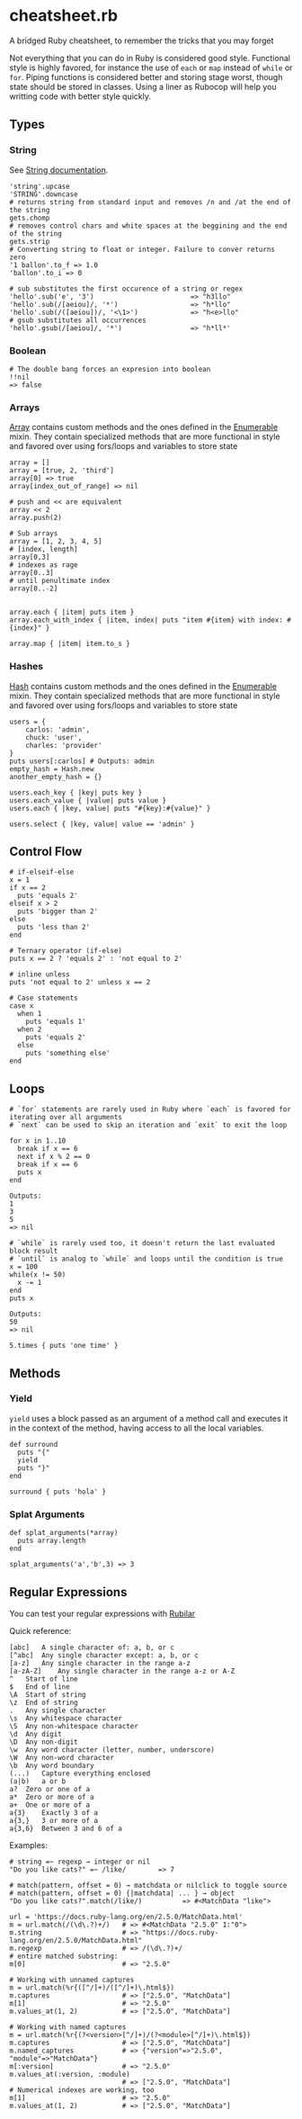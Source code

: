 # cheatsheet.rb
A bridged Ruby cheatsheet, to remember the tricks that you may forget

Not everything that you can do in Ruby is considered good style. Functional style is highly favored, for instance the use of `each` or `map` instead of `while` or `for`. Piping functions is considered better and storing stage worst, though state should be stored in classes. Using a liner as Rubocop will help you writting code with better style quickly.

## Types
### String
See [String documentation](https://ruby-doc.org/core-3.0.2/String.html#method-i-sub).
```
'string'.upcase
'STRING'.downcase
# returns string from standard input and removes /n and /at the end of the string
gets.chomp
# removes control chars and white spaces at the beggining and the end of the string
gets.strip
# Converting string to float or integer. Failure to conver returns zero
'1 ballon'.to_f => 1.0
'ballon'.to_i => 0

# sub substitutes the first occurence of a string or regex
'hello'.sub('e', '3')                        => "h3llo"
'hello'.sub(/[aeiou]/, '*')                  => "h*llo"
'hello'.sub(/([aeiou])/, '<\1>')             => "h<e>llo"
# gsub substitutes all occurrences
'hello'.gsub(/[aeiou]/, '*')                 => "h*ll*'
```
### Boolean
```
# The double bang forces an expresion into boolean
!!nil
=> false
```

### Arrays
[Array](https://ruby-doc.org/core-3.0.0/Array.html) contains custom methods and the ones defined in the [Enumerable](https://ruby-doc.org/core-3.0.0/Enumerable.html) mixin. They contain specialized methods that are more functional in style and favored over using fors/loops and variables to store state
```
array = []
array = [true, 2, 'third']
array[0] => true
array[index_out_of_range] => nil

# push and << are equivalent
array << 2
array.push(2)

# Sub arrays
array = [1, 2, 3, 4, 5]
# [index, length]
array[0,3]
# indexes as rage
array[0..3]
# until penultimate index
array[0..-2]


array.each { |item| puts item }
array.each_with_index { |item, index| puts "item #{item} with index: #{index}" }

array.map { |item| item.to_s }

```

### Hashes
[Hash](https://ruby-doc.org/core-3.0.0/Hash.html) contains custom methods and the ones defined in the [Enumerable](https://ruby-doc.org/core-3.0.0/Enumerable.html) mixin. They contain specialized methods that are more functional in style and favored over using fors/loops and variables to store state
```
users = {
    carlos: 'admin',
    chuck: 'user',
    charles: 'provider'
}
puts users[:carlos] # Outputs: admin
empty_hash = Hash.new
another_empty_hash = {}

users.each_key { |key| puts key }
users.each_value { |value| puts value }
users.each { |key, value| puts "#{key}:#{value}" }

users.select { |key, value| value == 'admin' }

```

## Control Flow
```
# if-elseif-else
x = 1
if x == 2
  puts 'equals 2'
elseif x > 2
  puts 'bigger than 2'
else
  puts 'less than 2'
end

# Ternary operator (if-else)
puts x == 2 ? 'equals 2' : 'not equal to 2'

# inline unless
puts 'not equal to 2' unless x == 2

# Case statements
case x
  when 1
    puts 'equals 1'
  when 2
    puts 'equals 2'
  else
    puts 'something else'
end

```

## Loops

```
# `for` statements are rarely used in Ruby where `each` is favored for iterating over all arguments
# `next` can be used to skip an iteration and `exit` to exit the loop

for x in 1..10
  break if x == 6
  next if x % 2 == 0
  break if x == 6
  puts x
end

Outputs:
1
3
5
=> nil

# `while` is rarely used too, it doesn't return the last evaluated block result
# `until` is analog to `while` and loops until the condition is true
x = 100
while(x != 50)
  x -= 1
end 
puts x

Outputs:
50
=> nil

5.times { puts 'one time' }
```
## Methods
### Yield
`yield` uses a block passed as an argument of a method call and executes it in the context of the method, having access to all the local variables.
```
def surround
  puts "{"
  yield
  puts "}"
end

surround { puts 'hola' }
```
### Splat Arguments
```
def splat_arguments(*array)
  puts array.length
end

splat_arguments('a','b',3) => 3
```

## Regular Expressions
You can test your regular expressions with [Rubilar](https://rubular.com/)

Quick reference:
```
[abc]	A single character of: a, b, or c
[^abc]	Any single character except: a, b, or c
[a-z]	Any single character in the range a-z
[a-zA-Z]	Any single character in the range a-z or A-Z
^	Start of line
$	End of line
\A	Start of string
\z	End of string
.	Any single character
\s	Any whitespace character
\S	Any non-whitespace character
\d	Any digit
\D	Any non-digit
\w	Any word character (letter, number, underscore)
\W	Any non-word character
\b	Any word boundary
(...)	Capture everything enclosed
(a|b)	a or b
a?	Zero or one of a
a*	Zero or more of a
a+	One or more of a
a{3}	Exactly 3 of a
a{3,}	3 or more of a
a{3,6}	Between 3 and 6 of a
```

Examples:
```
# string =~ regexp → integer or nil
"Do you like cats?" =~ /like/        => 7

# match(pattern, offset = 0) → matchdata or nilclick to toggle source
# match(pattern, offset = 0) {|matchdata| ... } → object
"Do you like cats?".match(/like/)          => #<MatchData "like">

url = 'https://docs.ruby-lang.org/en/2.5.0/MatchData.html'
m = url.match(/(\d\.?)+/)   # => #<MatchData "2.5.0" 1:"0">
m.string                    # => "https://docs.ruby-lang.org/en/2.5.0/MatchData.html"
m.regexp                    # => /(\d\.?)+/
# entire matched substring:
m[0]                        # => "2.5.0"

# Working with unnamed captures
m = url.match(%r{([^/]+)/([^/]+)\.html$})
m.captures                  # => ["2.5.0", "MatchData"]
m[1]                        # => "2.5.0"
m.values_at(1, 2)           # => ["2.5.0", "MatchData"]

# Working with named captures
m = url.match(%r{(?<version>[^/]+)/(?<module>[^/]+)\.html$})
m.captures                  # => ["2.5.0", "MatchData"]
m.named_captures            # => {"version"=>"2.5.0", "module"=>"MatchData"}
m[:version]                 # => "2.5.0"
m.values_at(:version, :module)
                            # => ["2.5.0", "MatchData"]
# Numerical indexes are working, too
m[1]                        # => "2.5.0"
m.values_at(1, 2)           # => ["2.5.0", "MatchData"]

```
